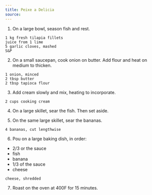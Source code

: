 ```yaml
---
title: Peixe a Delicia
source: 
---
```


1. On a large bowl, season fish and rest.

```
1 kg fresh tilapia fillets
juice from 1 lime
5 garlic cloves, mashed
S&P
```

2. On a small saucepan, cook onion on butter. Add flour and heat on medium to thicken.

```
1 onion, minced
2 tbsp butter
2 tbsp tapioca flour
```

3. Add cream slowly and mix, heating to incorporate.

```
2 cups cooking cream
```

4. On a large skillet, sear the fish. Then set aside.

5. On the same large skillet, sear the bananas.

```
4 bananas, cut lengthwise
```

6. Pou on a large baking dish, in order:

* 2/3 or the sauce
* fish
* banana
* 1/3 of the sauce
* cheese

```
cheese, shredded
```

7. Roast on the oven at 400F for 15 minutes.

